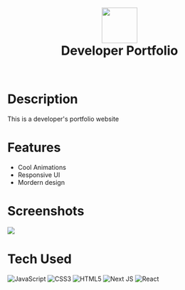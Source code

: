 <div align="center">
      <h1> <img src="https://aaryachauhan.vercel.app/assets/logo1-CbQgLoNb.png" width="80px"><br/>Developer Portfolio </h1>
     </div>
<p align="center"> <a href="https://aaryachauhan.vercel.app/" target="_blank"><img alt="" src="https://img.shields.io/badge/Website-EA4C89?style=normal&logo=dribbble&logoColor=white" style="vertical-align:center" /></a> <a href="https://www.instagram.com/aarya_c111" target="_blank"><img alt="" src="https://img.shields.io/badge/Instagram-E4405F?style=normal&logo=instagram&logoColor=white" style="vertical-align:center" /></a> <a href="https://linkedin.com/in/aarya-chauhan}" target="_blank"><img alt="" src="https://img.shields.io/badge/LinkedIn-0077B5?style=normal&logo=linkedin&logoColor=white" style="vertical-align:center" /></a> </p>

# Description
This is a developer's portfolio website 

# Features
- Cool Animations
- Responsive UI
- Mordern design
# Screenshots
 <img src="https://blogger.googleusercontent.com/img/b/R29vZ2xl/AVvXsEi2DhRSmdiXO1P8wpLLMQNq1o7oN1SDrY6r23dWOFTxksvjC0X0YbuFD-VftG8a1OsUhiCN-7rRqUH-is6HpnbkQwvIlbPRDiQboIjo6EmYwgZyLJFtEU7g0JqEmVJTwVBd0jJ0a23s79y9qFlLqpejW_mqF-Ju4X4h0x00OPQ_SBbnBbpG7xE4I8xaNLk/s16000/portfoliov3.gif" >

# Tech Used
 ![JavaScript](https://img.shields.io/badge/javascript-%23323330.svg?style=for-the-badge&logo=javascript&logoColor=%23F7DF1E) ![CSS3](https://img.shields.io/badge/css3-%231572B6.svg?style=for-the-badge&logo=css3&logoColor=white) ![HTML5](https://img.shields.io/badge/html5-%23E34F26.svg?style=for-the-badge&logo=html5&logoColor=white) ![Next JS](https://img.shields.io/badge/Next-black?style=for-the-badge&logo=next.js&logoColor=white) ![React](https://img.shields.io/badge/react-%2320232a.svg?style=for-the-badge&logo=react&logoColor=%2361DAFB)
      

    
